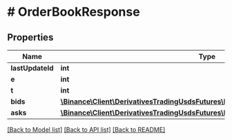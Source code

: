 # # OrderBookResponse

## Properties

Name | Type | Description | Notes
------------ | ------------- | ------------- | -------------
**lastUpdateId** | **int** |  | [optional]
**e** | **int** |  | [optional]
**t** | **int** |  | [optional]
**bids** | [**\Binance\Client\DerivativesTradingUsdsFutures\Model\OrderBookResponseBidsItem[]**](OrderBookResponseBidsItem.md) |  | [optional]
**asks** | [**\Binance\Client\DerivativesTradingUsdsFutures\Model\OrderBookResponseAsksItem[]**](OrderBookResponseAsksItem.md) |  | [optional]

[[Back to Model list]](../../README.md#models) [[Back to API list]](../../README.md#endpoints) [[Back to README]](../../README.md)
